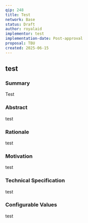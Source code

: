 ```yaml
---
qip: 248
title: Test
network: Base
status: Draft
author: royalaid
implementor: test
implementation-date: Post-approval
proposal: TBU
created: 2025-06-15
---
```


## **test**

### Summary

Test

### Abstract

test

### Rationale

test

### Motivation

test

### Technical Specification

test

### Configurable Values

test
